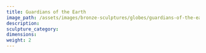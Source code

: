 ```yaml
---
title: Guardians of the Earth
image_path: /assets/images/bronze-sculptures/globes/guardians-of-the-earth.jpg
description:
sculpture_category:
dimensions:
weight: 2
---
```

